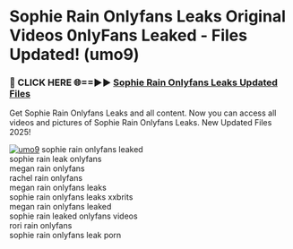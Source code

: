 # Sophie Rain Onlyfans Leaks Original Videos 0nlyFans Leaked - Files Updated! (umo9)

<h3>🔴 CLICK HERE 🌐==►► <a href="https://tinyurl.com/4seja8ks" rel="nofollow">Sophie Rain Onlyfans Leaks Updated Files</a></h3>

Get Sophie Rain Onlyfans Leaks and all content. Now you can access all videos and pictures of Sophie Rain Onlyfans Leaks. New Updated Files 2025!

[![umo9](https://i.imgur.com/EWjZXRe.gif)](https://tinyurl.com/4seja8ks)
sophie rain onlyfans leaked<br>
sophie rain leak onlyfans<br>
megan rain onlyfans<br>
rachel rain onlyfans<br>
megan rain onlyfans leaks<br>
sophie rain onlyfans leaks xxbrits<br>
megan rain onlyfans leaked<br>
sophie rain leaked onlyfans videos<br>
rori rain onlyfans<br>
sophie rain onlyfans leak porn